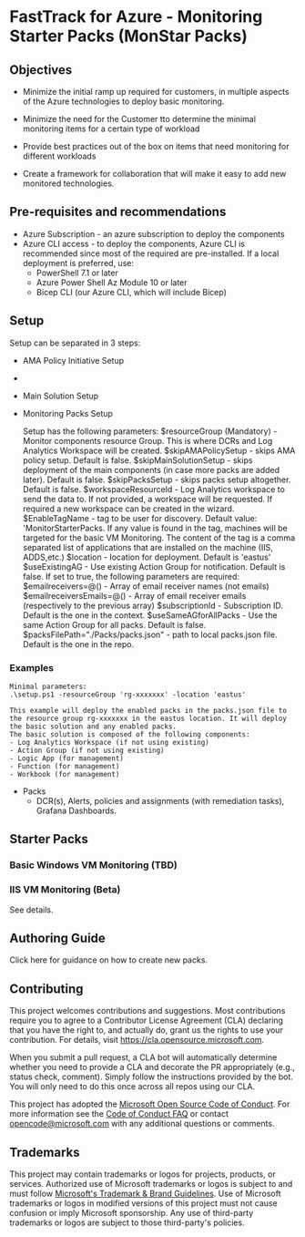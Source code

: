 # FastTrack for Azure - Monitoring Starter Packs (MonStar Packs)

## Objectives

- Minimize the initial ramp up required for customers, in multiple aspects of the Azure technologies to deploy basic monitoring.

- Minimize the need for the Customer tto determine the minimal monitoring items for a certain type of workload 

- Provide best practices out of the box on items that need monitoring for different workloads 

- Create a framework for collaboration that will make it easy to add new monitored technologies. 

## Pre-requisites and recommendations

- Azure Subscription - an azure subscription to deploy the components
- Azure CLI access - to deploy the components, Azure CLI is recommended since most of the required are pre-installed. If a local deployment is preferred, use:
    - PowerShell 7.1 or later
    - Azure Power Shell Az Module 10 or later
    - Bicep CLI (our Azure CLI, which will include  Bicep)


## Setup

Setup can be separated in 3 steps:

- AMA Policy Initiative Setup
- 
- Main Solution Setup
- Monitoring Packs Setup

    Setup has the following parameters:
    $resourceGroup (Mandatory) - Monitor components resource Group. This is where DCRs and Log Analytics Workspace will be created.
    $skipAMAPolicySetup - skips AMA policy setup. Default is false.
    $skipMainSolutionSetup - skips deployment of the main components (in case more packs are added later). Default is false.
    $skipPacksSetup - skips packs setup altogether. Default is false.
    $workspaceResourceId - Log Analytics workspace to send the data to. If not provided, a workspace will be requested. If required a new workspace can be created in the wizard.
    $EnableTagName - tag to be user for discovery. Default value: 'MonitorStarterPacks. If any value is found in the tag, machines will be targeted for the basic VM Monitoring. The content of the tag is a comma separated list of applications that are installed on the machine (IIS, ADDS,etc.)
    $location - location for deployment. Default is 'eastus'
    $useExistingAG - Use existing Action Group for notification. Default is false. If set to true, the following parameters are required:
    $emailreceivers=@() - Array of email receiver names (not emails)
    $emailreceiversEmails=@() - Array of email receiver emails (respectively to the previous array)
    $subscriptionId - Subscription ID. Default is the one in the context.
    $useSameAGforAllPacks - Use the same Action Group for all packs. Default is false. 
    $packsFilePath="./Packs/packs.json" - path to local packs.json file. Default is the one in the repo.
    
### Examples

    Minimal parameters:
    .\setup.ps1 -resourceGroup 'rg-xxxxxxx' -location 'eastus'

    This example will deploy the enabled packs in the packs.json file to the resource group rg-xxxxxxx in the eastus location. It will deploy the basic solution and any enabled packs.
    The basic solution is composed of the following components:
    - Log Analytics Workspace (if not using existing)
    - Action Group (if not using existing)
    - Logic App (for management)
    - Function (for management)
    - Workbook (for management)
  - Packs
    - DCR(s), Alerts, policies and assignments (with remediation tasks), Grafana Dashboards.
    
## Starter Packs

### Basic Windows VM Monitoring (TBD)

### IIS VM Monitoring (Beta)

See details.

## Authoring Guide

Click here for guidance on how to create new packs.

## Contributing

This project welcomes contributions and suggestions.  Most contributions require you to agree to a
Contributor License Agreement (CLA) declaring that you have the right to, and actually do, grant us
the rights to use your contribution. For details, visit https://cla.opensource.microsoft.com.

When you submit a pull request, a CLA bot will automatically determine whether you need to provide
a CLA and decorate the PR appropriately (e.g., status check, comment). Simply follow the instructions
provided by the bot. You will only need to do this once across all repos using our CLA.

This project has adopted the [Microsoft Open Source Code of Conduct](https://opensource.microsoft.com/codeofconduct/).
For more information see the [Code of Conduct FAQ](https://opensource.microsoft.com/codeofconduct/faq/) or
contact [opencode@microsoft.com](mailto:opencode@microsoft.com) with any additional questions or comments.

## Trademarks

This project may contain trademarks or logos for projects, products, or services. Authorized use of Microsoft 
trademarks or logos is subject to and must follow 
[Microsoft's Trademark & Brand Guidelines](https://www.microsoft.com/en-us/legal/intellectualproperty/trademarks/usage/general).
Use of Microsoft trademarks or logos in modified versions of this project must not cause confusion or imply Microsoft sponsorship.
Any use of third-party trademarks or logos are subject to those third-party's policies.
